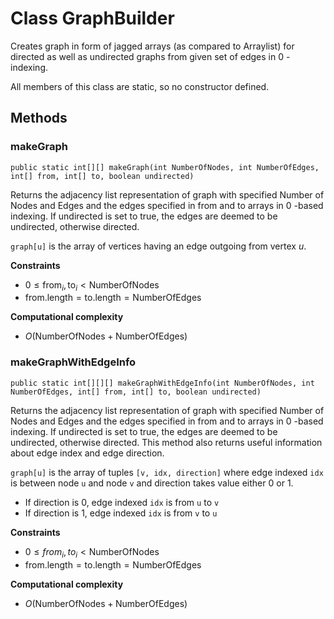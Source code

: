 # Class GraphBuilder

Creates graph in form of jagged arrays (as compared to Arraylist) for directed as well as undirected graphs from given set of edges in $0$ -indexing.

All members of this class are static, so no constructor defined.

## Methods

### makeGraph
```
public static int[][] makeGraph(int NumberOfNodes, int NumberOfEdges, int[] from, int[] to, boolean undirected)
```
Returns the adjacency list representation of graph with specified Number of Nodes and Edges and the edges specified in from and to arrays in $0$ -based indexing. If undirected is set to true, the edges are deemed to be undirected, otherwise directed.

```graph[u]``` is the array of vertices having an edge outgoing from vertex $u$.

**Constraints**
* $0 \leq \mathrm{from}_i, \mathrm{to}_i < \mathrm{NumberOfNodes}$
* $\mathrm{from.length} = \mathrm{to.length} = \mathrm{NumberOfEdges}$

**Computational complexity**
* $O(\mathrm{NumberOfNodes} + \mathrm{NumberOfEdges})$

### makeGraphWithEdgeInfo
```
public static int[][][] makeGraphWithEdgeInfo(int NumberOfNodes, int NumberOfEdges, int[] from, int[] to, boolean undirected)
```

Returns the adjacency list representation of graph with specified Number of Nodes and Edges and the edges specified in from and to arrays in $0$ -based indexing. If undirected is set to true, the edges are deemed to be undirected, otherwise directed. This method also returns useful information about edge index and edge direction.

```graph[u]``` is the array of tuples ```[v, idx, direction]``` where edge indexed ```idx``` is between node ```u``` and node ```v``` and direction takes value either $0$ or $1$.
- If direction is $0$, edge indexed ```idx``` is from ```u``` to ```v```
- If direction is $1$, edge indexed ```idx``` is from ```v``` to ```u```

**Constraints**
* $0 \leq from_i, to_i < \mathrm{NumberOfNodes}$
* $\mathrm{from.length} = \mathrm{to.length} = \mathrm{NumberOfEdges}$

**Computational complexity**
* $O(\mathrm{NumberOfNodes} + \mathrm{NumberOfEdges})$
